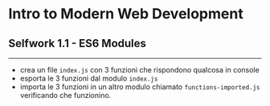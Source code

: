 # Intro to Modern Web Development
## Selfwork 1.1 - ES6 Modules

--- 

* crea un file `index.js` con 3 funzioni che rispondono qualcosa in console 
* esporta le 3 funzioni dal modulo `index.js` 
* importa le 3 funzioni in un altro modulo chiamato `functions-imported.js` verificando che funzionino. 
